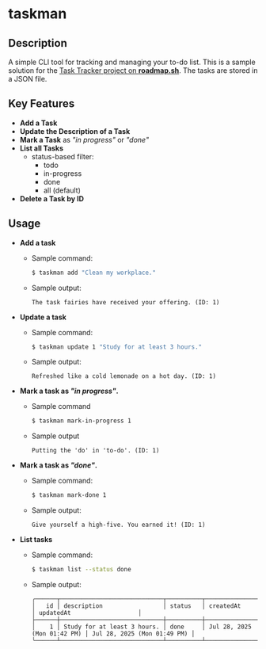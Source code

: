 # taskman

## Description

A simple CLI tool for tracking and managing your to-do list. This is a sample solution for the [Task Tracker project on **roadmap.sh**](https://roadmap.sh/projects/task-tracker). The tasks are stored in a JSON file.

## Key Features

- **Add a Task**
- **Update the Description of a Task**
- **Mark a Task** as _"in progress"_ or _"done"_
- **List all Tasks**
  - status-based filter:
    - todo
    - in-progress
    - done
    - all (default)
- **Delete a Task by ID**

## Usage

- **Add a task**

  - Sample command:
    ```bash
    $ taskman add "Clean my workplace."
    ```
  - Sample output:
    ```
    The task fairies have received your offering. (ID: 1)
    ```

- **Update a task**

  - Sample command:
    ```bash
    $ taskman update 1 "Study for at least 3 hours."
    ```
  - Sample output:
    ```
    Refreshed like a cold lemonade on a hot day. (ID: 1)
    ```

- **Mark a task as _"in progress"_.**

  - Sample command
    ```bash
    $ taskman mark-in-progress 1
    ```
  - Sample output
    ```
    Putting the 'do' in 'to-do'. (ID: 1)
    ```

- **Mark a task as _"done"_.**

  - Sample command:
    ```bash
    $ taskman mark-done 1
    ```
  - Sample output:
    ```
    Give yourself a high-five. You earned it! (ID: 1)
    ```

- **List tasks**
  - Sample command:
    ```bash
    $ taskman list --status done
    ```
  - Sample output:
    ```
    ╭──────┬─────────────────────────────┬──────────┬─────────────────────────────┬─────────────────────────────╮
    │   id │ description                 │ status   │ createdAt                   │ updatedAt                   │
    ├──────┼─────────────────────────────┼──────────┼─────────────────────────────┼─────────────────────────────┤
    │    1 │ Study for at least 3 hours. │ done     │ Jul 28, 2025 (Mon 01:42 PM) │ Jul 28, 2025 (Mon 01:49 PM) │
    ╰──────┴─────────────────────────────┴──────────┴─────────────────────────────┴─────────────────────────────╯
    ```
